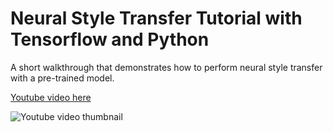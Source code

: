 # Neural Style Transfer Tutorial with Tensorflow and Python

A short walkthrough that demonstrates how to perform neural style transfer with a pre-trained model. 

[Youtube video here](https://www.youtube.com/watch?v=bFeltWvzZpQ)

![Youtube video thumbnail](https://i3.ytimg.com/vi/bFeltWvzZpQ/maxresdefault.jpg)
